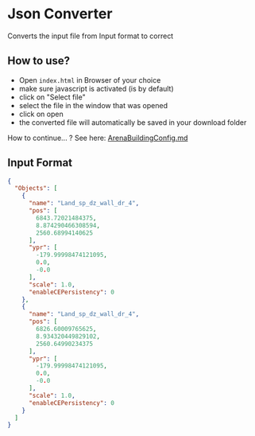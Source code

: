# Json Converter

Converts the input file from Input format to correct 

## How to use?

- Open `index.html` in Browser of your choice
- make sure javascript is activated (is by default)
- click on "Select file"
- select the file in the window that was opened
- click on open
- the converted file will automatically be saved in your download folder

How to continue... ? See here: [ArenaBuildingConfig.md](..%2F..%2F..%2FConfigs%2FArenaBuildingConfig.md)

## Input Format

````json lines
{
  "Objects": [
    {
      "name": "Land_sp_dz_wall_dr_4",
      "pos": [
        6843.72021484375,
        8.874290466308594,
        2560.68994140625
      ],
      "ypr": [
        -179.99998474121095,
        0.0,
        -0.0
      ],
      "scale": 1.0,
      "enableCEPersistency": 0
    },
    {
      "name": "Land_sp_dz_wall_dr_4",
      "pos": [
        6826.60009765625,
        8.934320449829102,
        2560.64990234375
      ],
      "ypr": [
        -179.99998474121095,
        0.0,
        -0.0
      ],
      "scale": 1.0,
      "enableCEPersistency": 0
    }
  ]
}
````